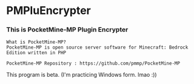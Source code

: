 # PMPluEncrypter
### This is PocketMine-MP Plugin Encrypter

````
What is PocketMine-MP?
PocketMine-MP is open source server software for Minecraft: Bedrock Edition written in PHP

PocketMine-MP Repository : https://github.com/pmmp/PocketMine-MP
````

This program is beta.
(I'm practicing Windows form. lmao :))
